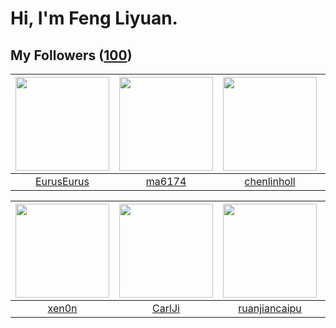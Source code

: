 # Hi, I'm Feng Liyuan.

## My Followers ([100](https://github.com/SunRunAway?tab=followers))

| <img src="https://avatars.githubusercontent.com/u/14977542?v=4" width="150" height="150" /> | <img src="https://avatars.githubusercontent.com/u/1449133?v=4" width="150" height="150" /> | <img src="https://avatars.githubusercontent.com/u/14999922?v=4" width="150" height="150" /> | <img src="https://avatars.githubusercontent.com/u/58126365?v=4" width="150" height="150" /> |
| :-----------------------------------------------------------------------------------------: | :----------------------------------------------------------------------------------------: | :-----------------------------------------------------------------------------------------: | :-----------------------------------------------------------------------------------------: |
|                         [EurusEurus](https://github.com/EurusEurus)                         |                             [ma6174](https://github.com/ma6174)                            |                        [chenlinholl](https://github.com/chenlinholl)                        |                       [kellyraymond](https://github.com/kellyraymond)                       |

| <img src="https://avatars.githubusercontent.com/u/1175567?v=4" width="150" height="150" /> | <img src="https://avatars.githubusercontent.com/u/10810759?v=4" width="150" height="150" /> | <img src="https://avatars.githubusercontent.com/u/31336171?v=4" width="150" height="150" /> | <img src="https://avatars.githubusercontent.com/u/59618640?v=4" width="150" height="150" /> |
| :----------------------------------------------------------------------------------------: | :-----------------------------------------------------------------------------------------: | :-----------------------------------------------------------------------------------------: | :-----------------------------------------------------------------------------------------: |
|                              [xen0n](https://github.com/xen0n)                             |                             [CarlJi](https://github.com/CarlJi)                             |                      [ruanjiancaipu](https://github.com/ruanjiancaipu)                      |                        [Akshar-code](https://github.com/Akshar-code)                        |